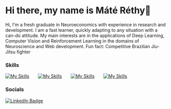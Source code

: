 # Hi there, my name is Máté Réthy🦈
Hi, I'm a fresh graduate in Neuroeconomics with experience in research and development. I am a fast learner, quickly adapting to any situation with a can-do attitude. My main interests are in the applications of Deep Learning, Computer Vision and Reinforcement Learning in the domains of Neuroscience and Web development. Fun fact: Competitive Brazilian Jiu-Jitsu fighter


### Skills

[![My Skills](https://skillicons.dev/icons?i=py,matlab,js,c)](https://skillicons.dev) &nbsp;&nbsp;&nbsp;&nbsp;&nbsp; [![My Skills](https://skillicons.dev/icons?i=ai,pytorch,tensorflow)](https://skillicons.dev) &nbsp;&nbsp;&nbsp;&nbsp;&nbsp; [![My Skills](https://skillicons.dev/icons?i=html,css)](https://skillicons.dev) &nbsp;&nbsp;&nbsp;&nbsp;&nbsp; [![My Skills](https://skillicons.dev/icons?i=django,flask,fastapi)](https://skillicons.dev) 
<br/>

### Socials

<div id="badges">
  <a href="https://www.linkedin.com/in/mateirethy/">
    <img src="https://img.shields.io/badge/LinkedIn-blue?style=for-the-badge&logo=linkedin&logoColor=white" alt="LinkedIn Badge"/>
  </a>
</div>
